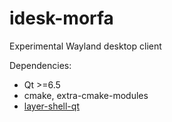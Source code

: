 # idesk-morfa

Experimental Wayland desktop client

Dependencies:
- Qt >=6.5
- cmake, extra-cmake-modules
- [layer-shell-qt]

[layer-shell-qt]: https://invent.kde.org/plasma/layer-shell-qt


